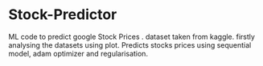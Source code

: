 # Stock-Predictor
ML code to predict google Stock Prices .
dataset taken from kaggle.
firstly analysing the datasets using plot.
Predicts stocks prices using sequential model, adam optimizer and regularisation. 
